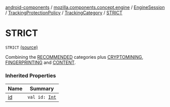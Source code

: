 [android-components](../../../../index.md) / [mozilla.components.concept.engine](../../../index.md) / [EngineSession](../../index.md) / [TrackingProtectionPolicy](../index.md) / [TrackingCategory](index.md) / [STRICT](./-s-t-r-i-c-t.md)

# STRICT

`STRICT` [(source)](https://github.com/mozilla-mobile/android-components/blob/master/components/concept/engine/src/main/java/mozilla/components/concept/engine/EngineSession.kt#L218)

Combining the [RECOMMENDED](-r-e-c-o-m-m-e-n-d-e-d.md) categories plus [CRYPTOMINING](-c-r-y-p-t-o-m-i-n-i-n-g.md),
[FINGERPRINTING](-f-i-n-g-e-r-p-r-i-n-t-i-n-g.md) and [CONTENT](-c-o-n-t-e-n-t.md).

### Inherited Properties

| Name | Summary |
|---|---|
| [id](id.md) | `val id: `[`Int`](https://kotlinlang.org/api/latest/jvm/stdlib/kotlin/-int/index.html) |
